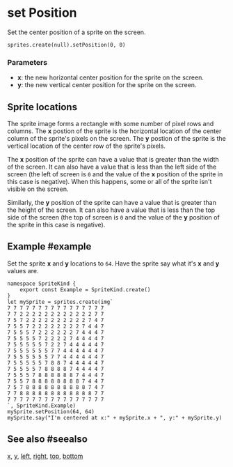 # set Position

Set the center position of a sprite on the screen.

```sig
sprites.create(null).setPosition(0, 0)
```

### Parameters

* **x**: the new horizontal center position for the sprite on the screen.
* **y**: the new vertical center position for the sprite on the screen.

## Sprite locations

The sprite image forms a rectangle with some number of pixel rows and columns. The **x** postion of the sprite is the horizontal location of the center column of the sprite's pixels on the screen. The **y** postion of the sprite is the vertical location of the center row of the sprite's pixels.

The **x** position of the sprite can have a value that is greater than the width of the screen. It can also have a value that is less than the left side of the screen (the left of screen is `0` and the value of the **x** position of the sprite in this case is negative). When this happens, some or all of the sprite isn't visible on the screen.

Similarly, the **y** position of the sprite can have a value that is greater than the height of the screen. It can also have a value that is less than the top side of the screen (the top of screen is `0` and the value of the **y** position of the sprite in this case is negative).

## Example #example

Set the sprite **x** and **y** locations to `64`. Have the sprite say what it's **x** and **y** values are.

```blocks
namespace SpriteKind {
    export const Example = SpriteKind.create()
}
let mySprite = sprites.create(img`
7 7 7 7 7 7 7 7 7 7 7 7 7 7 7 7 
7 7 2 2 2 2 2 2 2 2 2 2 2 2 7 7 
7 5 7 2 2 2 2 2 2 2 2 2 2 7 4 7 
7 5 5 7 2 2 2 2 2 2 2 2 7 4 4 7 
7 5 5 5 7 2 2 2 2 2 2 7 4 4 4 7 
7 5 5 5 5 7 2 2 2 2 7 4 4 4 4 7 
7 5 5 5 5 5 7 2 2 7 4 4 4 4 4 7 
7 5 5 5 5 5 5 7 7 4 4 4 4 4 4 7 
7 5 5 5 5 5 5 7 7 4 4 4 4 4 4 7 
7 5 5 5 5 5 7 8 8 7 4 4 4 4 4 7 
7 5 5 5 5 7 8 8 8 8 7 4 4 4 4 7 
7 5 5 5 7 8 8 8 8 8 8 7 4 4 4 7 
7 5 5 7 8 8 8 8 8 8 8 8 7 4 4 7 
7 5 7 8 8 8 8 8 8 8 8 8 8 7 4 7 
7 7 8 8 8 8 8 8 8 8 8 8 8 8 7 7 
7 7 7 7 7 7 7 7 7 7 7 7 7 7 7 7 
`, SpriteKind.Example)
mySprite.setPosition(64, 64)
mySprite.say("I'm centered at x:" + mySprite.x + ", y:" + mySprite.y)
```

## See also #seealso

[x](/reference/sprites/sprite/x),
[y](/reference/sprites/sprite/y),
[left](/reference/sprites/sprite/left),
[right](/reference/sprites/sprite/right),
[top](/reference/sprites/sprite/top),
[bottom](/reference/sprites/sprite/bottom)

